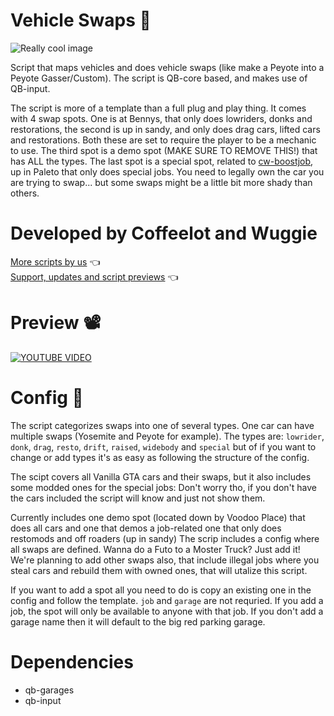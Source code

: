 # Vehicle Swaps 🚗

![Really cool image](https://i.imgur.com/wZITWF8.png)


Script that maps vehicles and does vehicle swaps (like make a Peyote into a Peyote Gasser/Custom).
The script is QB-core based, and makes use of QB-input.

The script is more of a template than a full plug and play thing. It comes with 4 swap spots. One is at Bennys, that only does lowriders, donks and restorations, the second is up in sandy, and only does drag cars, lifted cars and restorations. Both these are set to require the player to be a mechanic to use. The third spot is a demo spot (MAKE SURE TO REMOVE THIS!) that has ALL the types. The last spot is a special spot, related to [cw-boostjob](https://github.com/Coffeelot/cw-boostjob), up in Paleto that only does special jobs. You need to legally own the car you are trying to swap... but some swaps might be a little bit more shady than others.

# Developed by Coffeelot and Wuggie 
[More scripts by us](https://github.com/stars/Coffeelot/lists/cw-scripts)  👈\
[Support, updates and script previews](https://discord.gg/FJY4mtjaKr) 👈

# Preview 📽

[![YOUTUBE VIDEO](http://img.youtube.com/vi/_EEqkvRC6RM/0.jpg)](https://youtu.be/_EEqkvRC6RM)

# Config 🔧
The script categorizes swaps into one of several types. One car can have multiple swaps (Yosemite and Peyote for example). The types are: `lowrider`, `donk`, `drag`, `resto`, `drift`, `raised`, `widebody` and `special` but of if you want to change or add types it's as easy as following the structure of the config. 

The scipt covers all Vanilla GTA cars and their swaps, but it also includes some modded ones for the special jobs: Don't worry tho, if you don't have the cars included the script will know and just not show them. 

Currently includes one demo spot (located down by Voodoo Place) that does all cars and one that demos a job-related one that only does restomods and off roaders (up in sandy)
The scrip includes a config where all swaps are defined. Wanna do a Futo to a Moster Truck? Just add it! We're planning to add other swaps also, that include illegal jobs where you steal cars and rebuild them with owned ones, that will utalize this script.

If you want to add a spot all you need to do is copy an existing one in the config and follow the template. `job` and `garage` are not requried. If you add a job, the spot will only be available to anyone with that job. If you don't add a garage name then it will default to the big red parking garage. 

# Dependencies
* qb-garages
* qb-input